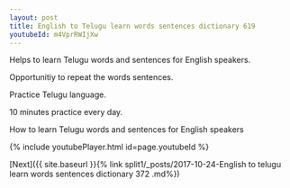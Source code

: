 ```yaml
---
layout: post
title: English to Telugu learn words sentences dictionary 619 
youtubeId: m4VprRWIjXw
---
```

 
 
Helps to learn Telugu words and sentences for English speakers.

Opportunitiy to repeat the words sentences. 

Practice Telugu language. 
 
10 minutes practice every day. 
 
How to learn Telugu words and sentences for English speakers 
 
{% include youtubePlayer.html id=page.youtubeId %}
 
 
[Next]({{ site.baseurl }}{% link  split1/_posts/2017-10-24-English to telugu learn words sentences dictionary 372 .md%})
 
